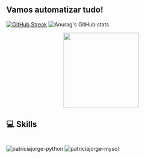 ## Vamos automatizar tudo!
[![GitHub Streak](https://github-readme-streak-stats.herokuapp.com?user=patriciajorge&theme=rose_pine&hide_border=true&card_width=100)](https://git.io/streak-stats) ![Anurag's GitHub stats](https://github-readme-stats.vercel.app/api?username=patriciajorge&show_icons=true&hide_border=true&card_width=100&title_color=FF69B4&icon_color=FF1493&text_color=FFC0CB&bg_color=0D1117)
<p align="center">
  <a>
  <img height=200 src="https://github-readme-stats.vercel.app/api/top-langs/?username=patriciajorge&layout=compact&theme=rose_pine&hide_border=true&title_color=FF69B4&icon_color=FF1493&text_color=FFC0CB&bg_color=0D1117" />
  </a>
</p>

## 💻 Skills
<div style="display: inline_block"><br>
  <img align="center" alt="patriciajorge-python" src="https://img.shields.io/badge/Python-14354C?style=for-the-badge&logo=python&logoColor=white">
  <img align="center" alt="patriciajorge-mysql" src="https://img.shields.io/badge/MySQL-4479A1?style=for-the-badge&logo=mysql&logoColor=white">
</div>
